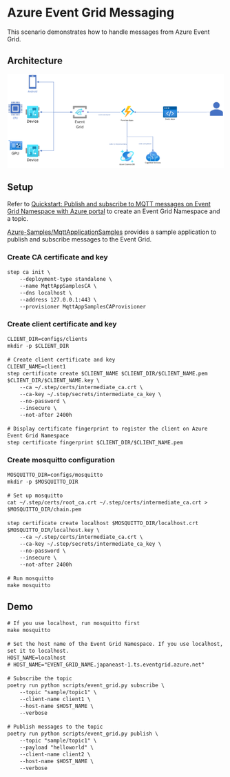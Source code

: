 # Azure Event Grid Messaging

This scenario demonstrates how to handle messages from Azure Event Grid.

## Architecture

[![architecture](../assets/2_architecture.png)](../assets/2_architecture.png)

## Setup

Refer to [Quickstart: Publish and subscribe to MQTT messages on Event Grid Namespace with Azure portal](https://learn.microsoft.com/en-us/azure/event-grid/mqtt-publish-and-subscribe-portal) to create an Event Grid Namespace and a topic.

[Azure-Samples/MqttApplicationSamples](https://github.com/Azure-Samples/MqttApplicationSamples) provides a sample application to publish and subscribe messages to the Event Grid.

### Create CA certificate and key

```shell
step ca init \
    --deployment-type standalone \
    --name MqttAppSamplesCA \
    --dns localhost \
    --address 127.0.0.1:443 \
    --provisioner MqttAppSamplesCAProvisioner
```

### Create client certificate and key

```shell
CLIENT_DIR=configs/clients
mkdir -p $CLIENT_DIR

# Create client certificate and key
CLIENT_NAME=client1
step certificate create $CLIENT_NAME $CLIENT_DIR/$CLIENT_NAME.pem $CLIENT_DIR/$CLIENT_NAME.key \
    --ca ~/.step/certs/intermediate_ca.crt \
    --ca-key ~/.step/secrets/intermediate_ca_key \
    --no-password \
    --insecure \
    --not-after 2400h

# Display certificate fingerprint to register the client on Azure Event Grid Namespace
step certificate fingerprint $CLIENT_DIR/$CLIENT_NAME.pem
```

### Create mosquitto configuration

```shell
MOSQUITTO_DIR=configs/mosquitto
mkdir -p $MOSQUITTO_DIR

# Set up mosquitto
cat ~/.step/certs/root_ca.crt ~/.step/certs/intermediate_ca.crt > $MOSQUITTO_DIR/chain.pem

step certificate create localhost $MOSQUITTO_DIR/localhost.crt $MOSQUITTO_DIR/localhost.key \
    --ca ~/.step/certs/intermediate_ca.crt \
    --ca-key ~/.step/secrets/intermediate_ca_key \
    --no-password \
    --insecure \
    --not-after 2400h

# Run mosquitto
make mosquitto
```

## Demo

```shell
# If you use localhost, run mosquitto first
make mosquitto

# Set the host name of the Event Grid Namespace. If you use localhost, set it to localhost.
HOST_NAME=localhost
# HOST_NAME="EVENT_GRID_NAME.japaneast-1.ts.eventgrid.azure.net"

# Subscribe the topic
poetry run python scripts/event_grid.py subscribe \
    --topic "sample/topic1" \
    --client-name client1 \
    --host-name $HOST_NAME \
    --verbose

# Publish messages to the topic
poetry run python scripts/event_grid.py publish \
    --topic "sample/topic1" \
    --payload "helloworld" \
    --client-name client2 \
    --host-name $HOST_NAME \
    --verbose
```
